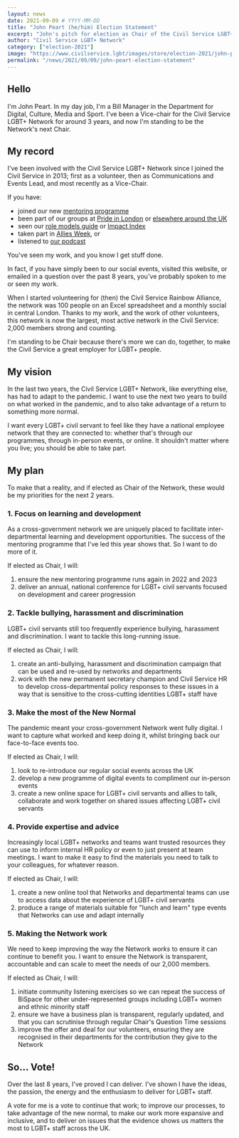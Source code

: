 ```yaml
---
layout: news
date: 2021-09-09 # YYYY-MM-DD 
title: "John Peart (he/him) Election Statement"
excerpt: "John's pitch for election as Chair of the Civil Service LGBT+ Network"
author: "Civil Service LGBT+ Network"
category: ["election-2021"]
image: "https://www.civilservice.lgbt/images/store/election-2021/john-peart.jpeg"
permalink: "/news/2021/09/09/john-peart-election-statement"
---
```



## Hello 

I'm John Peart. In my day job, I'm a Bill Manager in the Department for Digital, Culture, Media and Sport. I've been a Vice-chair for the Civil Service LGBT+ Network for around 3 years, and now I'm standing to be the Network's next Chair.

## My record 

I've been involved with the Civil Service LGBT+ Network since I joined the Civil Service in 2013; first as a volunteer, then as Communications and Events Lead, and most recently as a Vice-Chair. 

If you have:

- joined our new [mentoring programme](https://www.civilservice.lgbt/mentoring)
- been part of our groups at [Pride in London](https://twitter.com/johnpeart/status/1276822514606497792) or [elsewhere around the UK](https://www.civilservice.lgbt/archives/2019/06/01/civil-service-pride-season-starts-now/)
- seen our [role models guide](https://www.civilservice.lgbt/publication/2014/10/01/role-models-inspiring-lgb-people-in-the-civil-service/) or [Impact Index](https://www.civilservice.lgbt/publication/2017/10/30/civil-service-impact-index/)
- taken part in [Allies Week](https://www.civilservice.lgbt/allies-week/), or
- listened to [our podcast](https://www.civilservice.lgbt/podcast/)

You've seen my work, and you know I get stuff done. 

In fact, if you have simply been to our social events, visited this website, or emailed in a question over the past 8 years, you've probably spoken to me or seen my work.

When I started volunteering for (then) the Civil Service Rainbow Alliance, the network was 100 people on an Excel spreadsheet and a monthly social in central London. Thanks to my work, and the work of other volunteers, this network is now the largest, most active network in the Civil Service: 2,000 members strong and counting.

I'm standing to be Chair because there's more we can do, together, to make the Civil Service a great employer for LGBT+ people. 

## My vision 

In the last two years, the Civil Service LGBT+ Network, like everything else, has had to adapt to the pandemic. I want to use the next two years to build on what worked in the pandemic, and to also take advantage of a return to something more normal.

I want every LGBT+ civil servant to feel like they have a national employee network that they are connected to: whether that's through our programmes, through in-person events, or online. It shouldn't matter where you live; you should be able to take part.

## My plan 

To make that a reality, and if elected as Chair of the Network, these would be my priorities for the next 2 years.

### 1. Focus on learning and development 

As a cross-government network we are uniquely placed to facilitate inter-departmental learning and development opportunities. The success of the mentoring programme that I've led this year shows that. So I want to do more of it.

If elected as Chair, I will:

1. ensure the new mentoring programme runs again in 2022 and 2023
2. deliver an annual, national conference for LGBT+ civil servants focused on development and career progression

### 2. Tackle bullying, harassment and discrimination 

LGBT+ civil servants still too frequently experience bullying, harassment and discrimination. I want to tackle this long-running issue. 

If elected as Chair, I will:

1. create an anti-bullying, harassment and discrimination campaign that can be used and re-used by networks and departments
2. work with the new permanent secretary champion and Civil Service HR to develop cross-departmental policy responses to these issues in a way that is sensitive to the cross-cutting identities LGBT+ staff have

### 3. Make the most of the New Normal 

The pandemic meant your cross-government Network went fully digital. I want to capture what worked and keep doing it, whilst bringing back our face-to-face events too.

If elected as Chair, I will:

1. look to re-introduce our regular social events across the UK
2. develop a new programme of digital events to compliment our in-person events
3. create a new online space for LGBT+ civil servants and allies to talk, collaborate and work together on shared issues affecting LGBT+ civil servants

### 4. Provide expertise and advice 

Increasingly local LGBT+ networks and teams want trusted resources they can use to inform internal HR policy or even to just present at team meetings. I want to make it easy to find the materials you need to talk to your colleagues, for whatever reason.

If elected as Chair, I will:

1. create a new online tool that Networks and departmental teams can use to access data about the experience of LGBT+ civil servants
2. produce a range of materials suitable for "lunch and learn" type events that Networks can use and adapt internally

### 5. Making the Network work 

We need to keep improving the way the Network *works* to ensure it can continue to benefit you. I want to ensure the Network is transparent, accountable and can scale to meet the needs of our 2,000 members.

If elected as Chair, I will: 

1. initiate community listening exercises so we can repeat the success of BiSpace for other under-represented groups including LGBT+ women and ethnic minority staff
2. ensure we have a business plan is transparent, regularly updated, and that you can scrutinise through regular Chair's Question Time sessions
3. improve the offer and deal for our volunteers, ensuring they are recognised in their departments for the contribution they give to the Network

## So... Vote!  

Over the last 8 years, I've proved I can deliver. I've shown I have the ideas, the passion, the energy and the enthusiasm to deliver for LGBT+ staff. 

A vote for me is a vote to continue that work; to improve our processes, to take advantage of the new normal, to make our work more expansive and inclusive, and to deliver on issues that the evidence shows us matters the most to LGBT+ staff across the UK.




